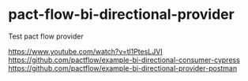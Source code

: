 # pact-flow-bi-directional-provider
Test pact flow provider

https://www.youtube.com/watch?v=tl1PtesLJVI
https://github.com/pactflow/example-bi-directional-consumer-cypress
https://github.com/pactflow/example-bi-directional-provider-postman
